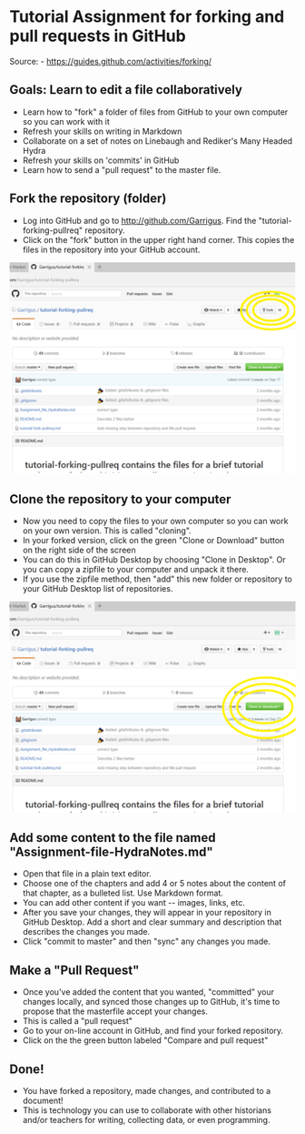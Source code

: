 # Tutorial Assignment for forking and pull requests in GitHub
Source:  - https://guides.github.com/activities/forking/
## Goals: Learn to edit a file collaboratively
- Learn how to "fork" a folder of files from GitHub to your own computer so you can work with it
- Refresh your skills on writing in Markdown
- Collaborate on a set of notes on Linebaugh and Rediker's Many Headed Hydra
- Refresh your skills on 'commits' in GitHub
- Learn how to send a "pull request" to the master file.

## Fork the repository (folder)

- Log into GitHub and go to http://github.com/Garrigus. Find the "tutorial-forking-pullreq" repository.
- Click on the "fork" button in the upper right hand corner. This copies the files in the repository into your GitHub account.

![fork screenshot](fork_screenshot.png)

## Clone the repository to your computer
- Now you need to copy the files to your own computer so you can work on your own version. This is called "cloning".
- In your forked version, click on the green "Clone or Download" button on the right side of the screen
- You can do this in GitHub Desktop by choosing "Clone in Desktop". Or you can copy a zipfile to your computer and unpack it there.
- If you use the zipfile method, then "add" this new folder or repository to your GitHub Desktop list of repositories.

![clone screenshot](clone_screenshot.png)

## Add some content to the file named "Assignment-file-HydraNotes.md"
- Open that file in a plain text editor.
- Choose one of the chapters and add 4 or 5 notes about the content of that chapter, as a bulleted list. Use Markdown format.
- You can add other content if you want -- images, links, etc.
- After you save your changes, they will appear in your repository in GitHub Desktop. Add a short and clear summary and description that describes the changes you made.
- Click "commit to master" and then "sync" any changes you made.

## Make a "Pull Request"
- Once you've added the content that you wanted, "committed" your changes locally, and synced those changes up to GitHub, it's time to propose that the masterfile accept your changes.
- This is called a "pull request"
- Go to your on-line account in GitHub, and find your forked repository.
- Click on the the green button labeled "Compare and pull request"

## Done!
- You have forked a repository, made changes, and contributed to a document!
- This is technology you can use to collaborate with other historians and/or teachers for writing, collecting data, or even programming.
